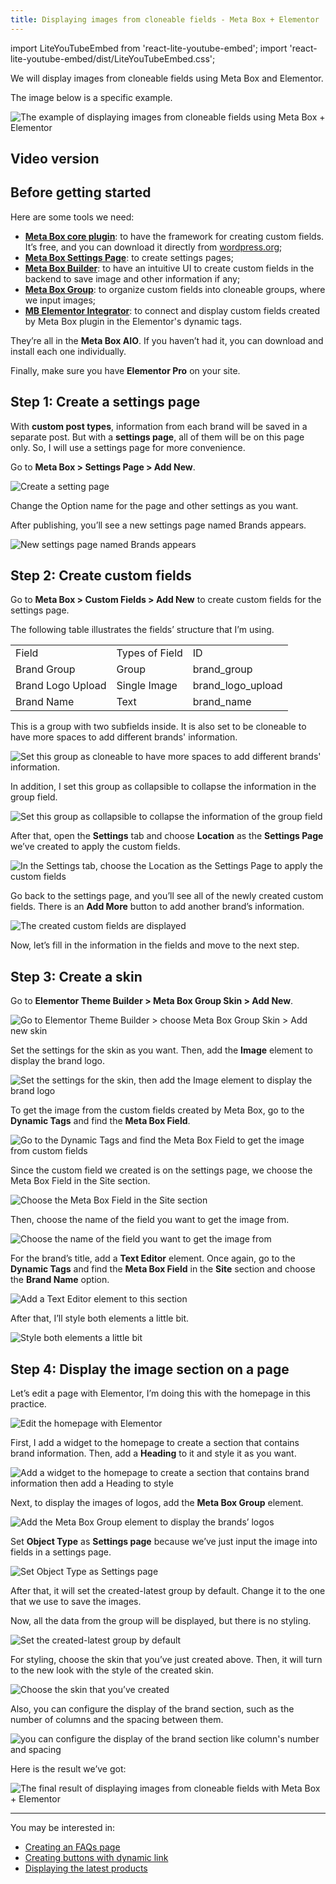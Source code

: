 ```yaml
---
title: Displaying images from cloneable fields - Meta Box + Elementor
---
```


import LiteYouTubeEmbed from 'react-lite-youtube-embed';
import 'react-lite-youtube-embed/dist/LiteYouTubeEmbed.css';

We will display images from cloneable fields using Meta Box and Elementor.

The image below is a specific example.

![The example of displaying images from cloneable fields using Meta Box + Elementor](https://i.imgur.com/x5JABan.png)

## Video version

<LiteYouTubeEmbed id='yqRud-APqgQ' />

## Before getting started

Here are some tools we need:

* **[Meta Box core plugin](https://wordpress.org/plugins/meta-box/)**: to have the framework for creating custom fields. It’s free, and you can download it directly from [wordpress.org](https://wordpress.org/plugins/mb-custom-post-type/);
* **[Meta Box Settings Page](https://metabox.io/plugins/mb-settings-page/)**: to create settings pages;
* **[Meta Box Builder](https://metabox.io/plugins/meta-box-builder/)**: to have an intuitive UI to create custom fields in the backend to save image and other information if any;
* **[Meta Box Group](https://metabox.io/plugins/meta-box-group/)**: to organize custom fields into cloneable groups, where we input images;
* **[MB Elementor Integrator](https://metabox.io/plugins/mb-elementor-integrator/)**: to connect and display custom fields created by Meta Box plugin in the Elementor's dynamic tags.

They’re all in the **Meta Box AIO**. If you haven’t had it, you can download and install each one individually.

Finally, make sure you have **Elementor Pro** on your site.

## Step 1: Create a settings page

With **custom post types**, information from each brand will be saved in a separate post. But with a **settings page**, all of them will be on this page only. So, I will use a settings page for more convenience.

Go to **Meta Box > Settings Page > Add New**.

![Create a setting page](https://i.imgur.com/upCEEWJ.png)

Change the Option name for the page and other settings as you want.

After publishing, you’ll see a new settings page named Brands appears.

![New settings page named Brands appears](https://i.imgur.com/0etweZJ.png)

## Step 2: Create custom fields

Go to **Meta Box > Custom Fields > Add New** to create custom fields for the settings page.

The following table illustrates the fields’ structure that I’m using.

<table>
<tbody>
<tr>
<td>Field</td>
<td>Types of Field</td>
<td>ID</td>
</tr>
<tr>
<td>Brand Group</td>
<td>Group</td>
<td>brand_group</td>
</tr>
<tr>
<td>Brand Logo Upload</td>
<td>Single Image</td>
<td>brand_logo_upload</td>
</tr>
<tr>
<td>Brand Name</td>
<td>Text</td>
<td>brand_name</td>
</tr>
</tbody>
</table>


This is a group with two subfields inside. It is also set to be cloneable to have more spaces to add different brands' information.

![Set this group as cloneable to have more spaces to add different brands' information.](https://i.imgur.com/nI7og1l.png)

In addition, I set this group as collapsible to collapse the information in the group field.

![Set this group as collapsible to collapse the information of the group field](https://i.imgur.com/ZCXl2yG.png)

After that, open the **Settings** tab and choose **Location** as the **Settings Page** we’ve created to apply the custom fields.

![In the Settings tab, choose the Location as the Settings Page to apply the custom fields](https://i.imgur.com/aH7KIOK.png)

Go back to the settings page, and you’ll see all of the newly created custom fields. There is an **Add More** button to add another brand’s information.

![The created custom fields are displayed](https://i.imgur.com/EsuyCSx.gif)

Now, let’s fill in the information in the fields and move to the next step.

## Step 3: Create a skin

Go to **Elementor Theme Builder > Meta Box Group Skin > Add New**.

![Go to Elementor Theme Builder > choose Meta Box Group Skin > Add new skin](https://i.imgur.com/0FTgqlB.png)

Set the settings for the skin as you want. Then, add the **Image** element to display the brand logo.

![Set the settings for the skin, then add the Image element to display the brand logo](https://i.imgur.com/5Yp7q8R.png)

To get the image from the custom fields created by Meta Box, go to the **Dynamic Tags** and find the **Meta Box Field**.

![Go to the Dynamic Tags and find the Meta Box Field to get the image from custom fields](https://i.imgur.com/mHUQTcn.png)

Since the custom field we created is on the settings page, we choose the Meta Box Field in the Site section.

![Choose the Meta Box Field in the Site section](https://i.imgur.com/VEkOwof.png)

Then, choose the name of the field you want to get the image from.

![Choose the name of the field you want to get the image from](https://i.imgur.com/85HlkAI.png)

For the brand’s title, add a **Text Editor** element. Once again, go to the **Dynamic Tags** and find the **Meta Box Field** in the **Site** section and choose the **Brand Name** option.

![Add a Text Editor element to this section](https://i.imgur.com/uOd8XDu.png)

After that, I’ll style both elements a little bit.

![Style both elements a little bit](https://i.imgur.com/Ma9aEXQ.gif)

## Step 4: Display the image section on a page

Let’s edit a page with Elementor, I’m doing this with the homepage in this practice.

![Edit the homepage with Elementor](https://i.imgur.com/WOgXtDs.png)

First, I add a widget to the homepage to create a section that contains brand information. Then, add a **Heading** to it and style it as you want.

![Add a widget to the homepage to create a section that contains brand information then add a Heading to style](https://i.imgur.com/yExxtLm.gif)

Next, to display the images of logos, add the **Meta Box Group** element.

![Add the Meta Box Group element to display the brands’ logos](https://i.imgur.com/xfEddmE.png)

Set **Object Type** as **Settings page** because we’ve just input the image into fields in a settings page.

![Set Object Type as Settings page](https://i.imgur.com/TjAZfjH.png)

After that, it will set the created-latest group by default. Change it to the one that we use to save the images.

Now, all the data from the group will be displayed, but there is no styling.

![Set the created-latest group by default](https://i.imgur.com/Zph2nOn.png)

For styling, choose the skin that you’ve just created above. Then, it will turn to the new look with the style of the created skin.

![Choose the skin that you’ve created](https://i.imgur.com/wLnjmcV.png)

Also, you can configure the display of the brand section, such as the number of columns and the spacing between them.

![you can configure the display of the brand section like column's number and spacing](https://i.imgur.com/EZF6ASW.png)

Here is the result we’ve got:

![The final result of displaying images from cloneable fields with Meta Box + Elementor](https://i.imgur.com/x5JABan.png)

------
You may be interested in: 

* [Creating an FAQs page](https://docs.metabox.io/tutorials/create-faqs-page-meta-box-elementor/)
* [Creating buttons with dynamic link](https://docs.metabox.io/tutorials/create-buttons-dynamic-links/)
* [Displaying the latest products](https://docs.metabox.io/tutorials/display-latest-product-meta-box-elementor/)

